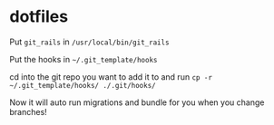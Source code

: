 # dotfiles
Put `git_rails` in `/usr/local/bin/git_rails`

Put the hooks in `~/.git_template/hooks`

cd into the git repo you want to add it to and run `cp -r ~/.git_template/hooks/ ./.git/hooks/`

Now it will auto run migrations and bundle for you when you change branches!
